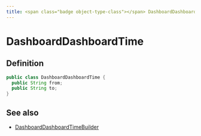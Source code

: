 ```yaml
---
title: <span class="badge object-type-class"></span> DashboardDashboardTime
---
```

# <span class="badge object-type-class"></span> DashboardDashboardTime

## Definition

```java
public class DashboardDashboardTime {
  public String from;
  public String to;
}
```
## See also

 * <span class="badge builder"></span> [DashboardDashboardTimeBuilder](./builder-DashboardDashboardTimeBuilder.md)
